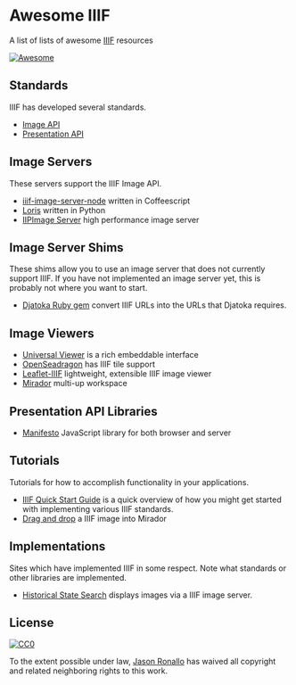 # Awesome IIIF

A list of lists of awesome [IIIF](http://iiif.io/) resources

[![Awesome](https://cdn.rawgit.com/sindresorhus/awesome/d7305f38d29fed78fa85652e3a63e154dd8e8829/media/badge.svg)](https://github.com/sindresorhus/awesome)

## Standards

IIIF has developed several standards.

- [Image API](iiif.io/api/image/)
- [Presentation API](iiif.io/api/presentation/)

## Image Servers

These servers support the IIIF Image API.

- [iiif-image-server-node](https://github.com/jronallo/iiif-image-server-node) written in Coffeescript
- [Loris](https://github.com/loris-imageserver/loris) written in Python
- [IIPImage Server](http://iipimage.sourceforge.net/documentation/server/) high performance image server

## Image Server Shims

These shims allow you to use an image server that does not currently support IIIF. If you have not implemented an image server yet, this is probably not where you want to start.

- [Djatoka Ruby gem](https://github.com/jronallo/djatoka) convert IIIF URLs into the URLs that Djatoka requires.

## Image Viewers
  - [Universal Viewer](https://github.com/UniversalViewer/universalviewer) is a rich embeddable interface
  - [OpenSeadragon](https://openseadragon.github.io/examples/tilesource-iiif/) has IIIF tile support
  - [Leaflet-IIIF](https://github.com/mejackreed/Leaflet-IIIF) lightweight, extensible IIIF image viewer
  - [Mirador](https://github.com/IIIF/mirador) multi-up workspace

## Presentation API Libraries
- [Manifesto](https://github.com/IIIF/manifesto) JavaScript library for both browser and server

## Tutorials

Tutorials for how to accomplish functionality in your applications.

- [IIIF Quick Start Guide](http://iiif.io/technical-details/) is a quick overview of how you might get started with implementing various IIIF standards.
- [Drag and drop](https://medium.com/@aeschylus/create-and-share-iiif-items-quickly-and-easily-with-drag-and-drop-over-email-879f13c9caba) a IIIF image into Mirador

## Implementations

Sites which have implemented IIIF in some respect. Note what standards or other libraries are implemented.

- [Historical State Search](http://historicalstate.lib.ncsu.edu/search) displays images via a IIIF image server.

## License

[![CC0](http://mirrors.creativecommons.org/presskit/buttons/88x31/svg/cc-zero.svg)](https://creativecommons.org/publicdomain/zero/1.0/)

To the extent possible under law, [Jason Ronallo](http://ronallo.com) has waived all copyright and related neighboring rights to this work.
